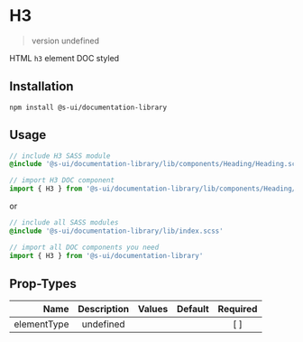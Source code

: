 # H3
> version undefined

HTML `h3` element DOC styled

## Installation
`npm install @s-ui/documentation-library`

## Usage
```scss
// include H3 SASS module
@include '@s-ui/documentation-library/lib/components/Heading/Heading.scss'
```

```js
// import H3 DOC component
import { H3 } from '@s-ui/documentation-library/lib/components/Heading/Heading.js'
```

or

```scss
// include all SASS modules
@include '@s-ui/documentation-library/lib/index.scss'
```

```js
// import all DOC components you need
import { H3 } from '@s-ui/documentation-library'
```

## Prop-Types

| Name | Description | Values  | Default | Required |
| ---: |:---:| ---:| ---: |:---: |
| elementType | undefined | | |  [ ]  |
